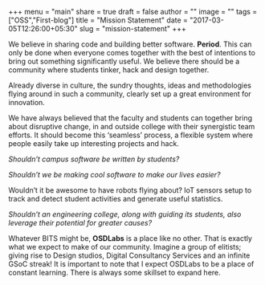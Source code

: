 +++
menu = "main"
share = true
draft = false
author = ""
image = ""
tags = ["OSS","First-blog"]
title = "Mission Statement"
date = "2017-03-05T12:26:00+05:30"
slug = "mission-statement"
+++

We believe in sharing code and building better software. **Period**.
This can only be done when everyone comes together with the best of intentions to bring out something significantly useful.
We believe there should be a community where students tinker, hack and design together.

Already diverse in culture, the sundry thoughts, ideas and methodologies flying around in such a community, clearly set up a great environment for innovation.

We have always believed that the faculty and students can together bring about disruptive change, in and outside college with their synergistic team efforts. It should become this ‘seamless’ process, a flexible system where people easily take up interesting projects and hack.

*Shouldn’t campus software be written by students?*

*Shouldn’t we be making cool software to make our lives easier?*

Wouldn’t it be awesome to have robots flying about? IoT sensors setup to track and detect student activities and generate useful statistics.

*Shouldn’t an engineering college, along with guiding its students, also leverage  their potential for greater causes?*

Whatever BITS might be, **OSDLabs** is a place like no other.
That is exactly what we expect to make of our community. 
Imagine a group of elitists; giving rise to Design studios, Digital Consultancy Services and an infinite GSoC streak!
It is important to note that I expect OSDLabs to be a place of constant learning. There is always some skillset to expand here.
